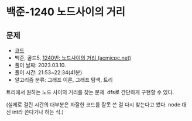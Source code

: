# 백준-1240 노드사이의 거리

## 문제

- [코드](1240.cpp)
- 백준, 골드5, [1240번: 노드사이의 거리 (acmicpc.net)](https://www.acmicpc.net/problem/1240)
- 풀이 날짜: 2023.03.10.
- 풀이 시간: 21:53~22:34(41분)
- 알고리즘 분류: 그래프 이론, 그래프 탐색, 트리

트리에서 원하는 노드 사이의 거리를 찾는 문제. dfs로 간단하게 구현할 수 있다.

(실제로 걸린 시간의 대부분은 자잘한 코드를 잘못 쓴 걸 다시 찾는다고 썼다. node 대신 int라 쓴다거나 하는 식.)
